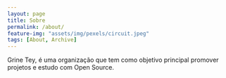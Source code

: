 ```yaml
---
layout: page
title: Sobre
permalink: /about/
feature-img: "assets/img/pexels/circuit.jpeg"
tags: [About, Archive]
---
```


Grine Tey, é uma organização que tem como objetivo principal promover projetos
e estudo com Open Source.
